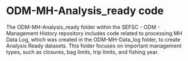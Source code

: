 # ODM-MH-Analysis_ready code

The ODM-MH-Analysis_ready folder within the SEFSC - ODM - Management History repository includes code related to processing MH Data Log, which was created in the ODM-MH-Data_log folder, to create Analysis Ready datasets. This folder focuses on important management types, such as closures, bag limits, trip limits, and fishing year.
